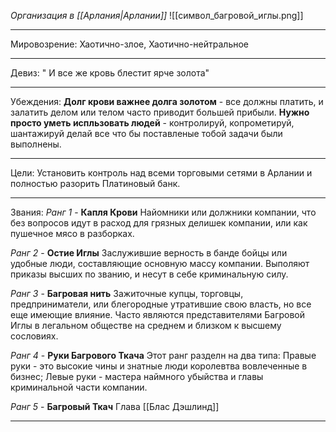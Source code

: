 *Организация в [[Арлания|Арлании]]*
![[символ_багровой_иглы.png]]
______
Мировозрение: Хаотично-злое, Хаотично-нейтральное 
_____
Девиз: " И все же кровь блестит ярче золота"
____
Убеждения: 
**Долг крови важнее долга золотом** - все должны платить, и залатить делом или телом часто приводит большей прибыли.
**Нужно просто уметь испльзовать людей** - контролируй, копрометируй, шантажируй делай все что бы поставленые тобой задачи были выполнены.
_______
Цели: Установить контроль над всеми торговыми сетями в Арлании и полностью разорить Платиновый банк.
______
Звания:
*Ранг 1* - **Капля Крови** Найомники или должники компании, что без вопросов идут в расход для грязных делишек компании, или как пушечное мясо в разборках.

*Ранг 2* - **Остие Иглы** Заслужившие верность в банде бойцы или удобные люди, составляющие основную массу компании. Выполяют приказы высших по званию, и несут в себе криминальную силу.

*Ранг 3* - **Багровая нить** Зажиточные купцы, торговцы, предприниматели, или блегородные утратившие свою власть, но все еще имеющие влияние. Часто являются представителями Багровой Иглы в легальном обществе на среднем и близком к высшему сословиях.

*Ранг 4* - **Руки Багрового Ткача** Этот ранг разделн на два типа: Правые руки - это высокие чины и знатные люди королевтва вовлеченные в бизнес; Левые руки - мастера наймного убыйства и главы криминальной части компании.

*Ранг 5* - **Багровый Ткач** Глава [[Блас Дэшлинд]] 
______
